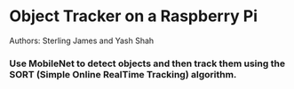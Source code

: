 # Object Tracker on a Raspberry Pi
Authors: Sterling James and Yash Shah


### Use MobileNet to detect objects and then track them using the SORT (Simple Online RealTime Tracking) algorithm.
